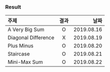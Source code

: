 ### Result
| 주제 | 결과 | 날짜 |
| :--- | :---: | ---: |
| A Very Big Sum | O | 2019.08.16 |
| Diagonal Difference | X | 2019.08.19 |
| Plus Minus | O | 2019.08.20 |
| Staircase | O | 2019.08.21 |
| Mini-Max Sum | O | 2019.08.22 |
